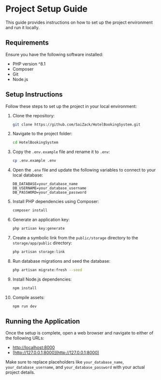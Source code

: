 # Project Setup Guide

This guide provides instructions on how to set up the project environment and run it locally.

## Requirements

Ensure you have the following software installed:

- PHP version ^8.1
- Composer
- Git
- Node.js

## Setup Instructions

Follow these steps to set up the project in your local environment:

1. Clone the repository:

   ```bash
   git clone https://github.com/SaiZack/HotelBookingSystem.git
   ```

2. Navigate to the project folder:

   ```bash
   cd HotelBookingSystem
   ```

3. Copy the `.env.example` file and rename it to `.env`:

   ```bash
   cp .env.example .env
   ```

4. Open the `.env` file and update the following variables to connect to your local database:

   ```dotenv
   DB_DATABASE=your_database_name
   DB_USERNAME=your_database_username
   DB_PASSWORD=your_database_password
   ```

5. Install PHP dependencies using Composer:

   ```bash
   composer install
   ```

6. Generate an application key:

   ```bash
   php artisan key:generate
   ```

7. Create a symbolic link from the `public/storage` directory to the `storage/app/public` directory:

   ```bash
   php artisan storage:link
   ```

8. Run database migrations and seed the database:

   ```bash
   php artisan migrate:fresh --seed
   ```

9. Install Node.js dependencies:

   ```bash
   npm install
   ```

10. Compile assets:

    ```bash
    npm run dev
    ```

## Running the Application

Once the setup is complete, open a web browser and navigate to either of the following URLs:

- [http://localhost:8000](http://localhost:8000)
- [http://127.0.0.1:8000](http://127.0.0.1:8000)

Make sure to replace placeholders like `your_database_name`, `your_database_username`, and `your_database_password` with your actual project details.
